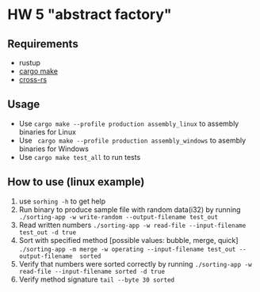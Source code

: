 # HW 5 "abstract factory"

## Requirements

* rustup
* [cargo make]( https://github.com/sagiegurari/cargo-make )
* [cross-rs]( https://github.com/cross-rs/cross )

## Usage

- Use ``cargo make --profile production assembly_linux`` to assembly binaries for Linux
- Use `` cargo make --profile production assembly_windows`` to asembly binaries for Windows
- Use ``cargo make test_all`` to run tests

## How to use (linux example)
1. use ``sorhing -h`` to get help
2. Run binary to produce sample file with random data(i32) by running `` ./sorting-app -w write-random --output-filename test_out``
3. Read written numbers ``./sorting-app -w read-file --input-filename test_out -d true``
4. Sort with specified method [possible values: bubble, merge, quick] ``./sorting-app -m merge -w operating --input-filename test_out --output-filename  sorted``
5. Verify that numbers were sorted correctly by running ``./sorting-app -w read-file --input-filename sorted -d true``
6. Verify method signature ``tail --byte 30 sorted``
